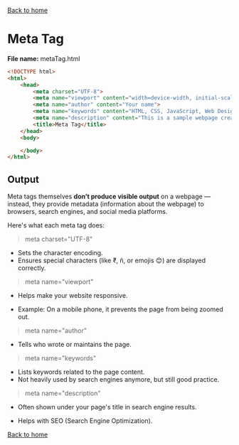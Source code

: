 [Back to home](README.md)
# Meta Tag

**File name:** metaTag.html
```html
<!DOCTYPE html>
<html>
    <head>
        <meta charset="UTF-8">
        <meta name="viewport" content="width=device-width, initial-scale=1.0">
        <meta name="author" content="Your name">
        <meta name="keywords" content="HTML, CSS, JavaScript, Web Design, India">
        <meta name="description" content="This is a sample webpage created to demonstrate the use of meta tags in HTML.">
        <title>Meta Tag</title>
    </head>
    <body>

    </body>
</html>

```


## Output
Meta tags themselves **don’t produce visible output** on a webpage — instead, they provide metadata (information about the webpage) to browsers, search engines, and social media platforms.

Here's what each meta tag does:
> meta charset="UTF-8"

- Sets the character encoding.
- Ensures special characters (like ₹, ñ, or emojis 😊) are displayed correctly.

> meta name="viewport"
- Helps make your website responsive.

- Example: On a mobile phone, it prevents the page from being zoomed out.

> meta name="author"
- Tells who wrote or maintains the page.

> meta name="keywords"
- Lists keywords related to the page content.
- Not heavily used by search engines anymore, but still good practice.

> meta name="description"
- Often shown under your page's title in search engine results.

- Helps with SEO (Search Engine Optimization).

[Back to home](README.md)
